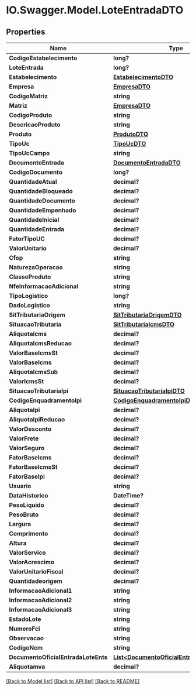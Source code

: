 # IO.Swagger.Model.LoteEntradaDTO
## Properties

Name | Type | Description | Notes
------------ | ------------- | ------------- | -------------
**CodigoEstabelecimento** | **long?** |  | [optional] 
**LoteEntrada** | **long?** |  | [optional] 
**Estabelecimento** | [**EstabelecimentoDTO**](EstabelecimentoDTO.md) |  | [optional] 
**Empresa** | [**EmpresaDTO**](EmpresaDTO.md) |  | [optional] 
**CodigoMatriz** | **string** |  | [optional] 
**Matriz** | [**EmpresaDTO**](EmpresaDTO.md) |  | [optional] 
**CodigoProduto** | **string** |  | [optional] 
**DescricaoProduto** | **string** |  | [optional] 
**Produto** | [**ProdutoDTO**](ProdutoDTO.md) |  | 
**TipoUc** | [**TipoUcDTO**](TipoUcDTO.md) |  | 
**TipoUcCampo** | **string** |  | [optional] 
**DocumentoEntrada** | [**DocumentoEntradaDTO**](DocumentoEntradaDTO.md) |  | [optional] 
**CodigoDocumento** | **long?** |  | [optional] 
**QuantidadeAtual** | **decimal?** |  | [optional] 
**QuantidadeBloqueado** | **decimal?** |  | [optional] 
**QuantidadeDocumento** | **decimal?** |  | 
**QuantidadeEmpenhado** | **decimal?** |  | [optional] 
**QuantidadeInicial** | **decimal?** |  | [optional] 
**QuantidadeEntrada** | **decimal?** |  | [optional] 
**FatorTipoUC** | **decimal?** |  | [optional] 
**ValorUnitario** | **decimal?** |  | 
**Cfop** | **string** |  | [optional] 
**NaturezaOperacao** | **string** |  | [optional] 
**ClasseProduto** | **string** |  | [optional] 
**NfeInformacaoAdicional** | **string** |  | [optional] 
**TipoLogistico** | **long?** |  | [optional] 
**DadoLogistico** | **string** |  | [optional] 
**SitTributariaOrigem** | [**SitTributariaOrigemDTO**](SitTributariaOrigemDTO.md) |  | [optional] 
**SituacaoTributaria** | [**SitTributariaIcmsDTO**](SitTributariaIcmsDTO.md) |  | [optional] 
**AliquotaIcms** | **decimal?** |  | [optional] 
**AliquotaIcmsReducao** | **decimal?** |  | [optional] 
**ValorBaseIcmsSt** | **decimal?** |  | [optional] 
**ValorBaseIcms** | **decimal?** |  | [optional] 
**AliquotaIcmsSub** | **decimal?** |  | [optional] 
**ValorIcmsSt** | **decimal?** |  | [optional] 
**SituacaoTributariaIpi** | [**SituacaoTributariaIpiDTO**](SituacaoTributariaIpiDTO.md) |  | [optional] 
**CodigoEnquadramentoIpi** | [**CodigoEnquadramentoIpiDTO**](CodigoEnquadramentoIpiDTO.md) |  | [optional] 
**AliquotaIpi** | **decimal?** |  | [optional] 
**AliquotaIpiReducao** | **decimal?** |  | [optional] 
**ValorDesconto** | **decimal?** |  | [optional] 
**ValorFrete** | **decimal?** |  | [optional] 
**ValorSeguro** | **decimal?** |  | [optional] 
**FatorBaseIcms** | **decimal?** |  | [optional] 
**FatorBaseIcmsSt** | **decimal?** |  | [optional] 
**FatorBaseIpi** | **decimal?** |  | [optional] 
**Usuario** | **string** |  | [optional] 
**DataHistorico** | **DateTime?** |  | [optional] 
**PesoLiquido** | **decimal?** |  | [optional] 
**PesoBruto** | **decimal?** |  | [optional] 
**Largura** | **decimal?** |  | [optional] 
**Comprimento** | **decimal?** |  | [optional] 
**Altura** | **decimal?** |  | [optional] 
**ValorServico** | **decimal?** |  | [optional] 
**ValorAcrescimo** | **decimal?** |  | [optional] 
**ValorUnitarioFiscal** | **decimal?** |  | [optional] 
**Quantidadeorigem** | **decimal?** |  | [optional] 
**InformacaoAdicional1** | **string** |  | [optional] 
**InformacaoAdicional2** | **string** |  | [optional] 
**InformacaoAdicional3** | **string** |  | [optional] 
**EstadoLote** | **string** |  | [optional] 
**NumeroFci** | **string** |  | [optional] 
**Observacao** | **string** |  | [optional] 
**CodigoNcm** | **string** |  | [optional] 
**DocumentoOficialEntradaLoteEnts** | [**List&lt;DocumentoOficialEntradaLoteEntDTO&gt;**](DocumentoOficialEntradaLoteEntDTO.md) |  | [optional] 
**Aliquotamva** | **decimal?** |  | [optional] 

[[Back to Model list]](../README.md#documentation-for-models) [[Back to API list]](../README.md#documentation-for-api-endpoints) [[Back to README]](../README.md)

